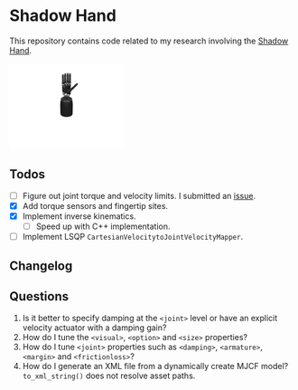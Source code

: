 # Shadow Hand

This repository contains code related to my research involving the [Shadow Hand](https://www.shadowrobot.com/).

<img src="./assets/teaser.gif" width="40%"/>

## Todos

- [ ] Figure out joint torque and velocity limits. I submitted an [issue](https://github.com/shadow-robot/sr_core/issues/206).
- [x] Add torque sensors and fingertip sites.
- [x] Implement inverse kinematics.
    - [ ] Speed up with C++ implementation.
- [ ] Implement LSQP `CartesianVelocitytoJointVelocityMapper`.

## Changelog


## Questions

1. Is it better to specify damping at the `<joint>` level or have an explicit velocity actuator with a damping gain?
2. How do I tune the `<visual>`, `<option>` and `<size>` properties?
3. How do I tune `<joint>` properties such as `<damping>`, `<armature>`, `<margin>` and `<frictionloss>`?
4. How do I generate an XML file from a dynamically create MJCF model? `to_xml_string()` does not resolve asset paths.
